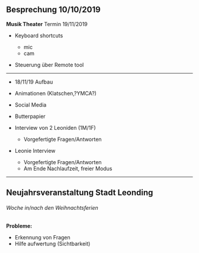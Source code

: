 ## Besprechung 10/10/2019

**Musik Theater** Termin 19/11/2019



- Keyboard shortcuts
  - mic
  - cam

- Steuerung über Remote tool

------

- 18/11/19 Aufbau
- Animationen (Klatschen,?YMCA?)

- Social Media
- Butterpapier
- Interview von 2 Leoniden (1M/1F)
  - Vorgefertigte Fragen/Antworten
- Leonie Interview
  - Vorgefertigte Fragen/Antworten
  - Am Ende Nachlaufzeit, freier Modus



------

## Neujahrsveranstaltung Stadt Leonding

###### Woche in/nach den Weihnachtsferien



**Probleme:** 

- Erkennung von Fragen
- Hilfe aufwertung (Sichtbarkeit)
